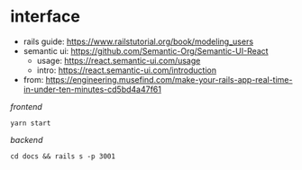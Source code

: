 # interface

- rails guide: https://www.railstutorial.org/book/modeling_users
- semantic ui: https://github.com/Semantic-Org/Semantic-UI-React
    - usage: https://react.semantic-ui.com/usage
    - intro: https://react.semantic-ui.com/introduction
- from: https://engineering.musefind.com/make-your-rails-app-real-time-in-under-ten-minutes-cd5bd4a47f61

*frontend*

    yarn start

*backend*

    cd docs && rails s -p 3001

